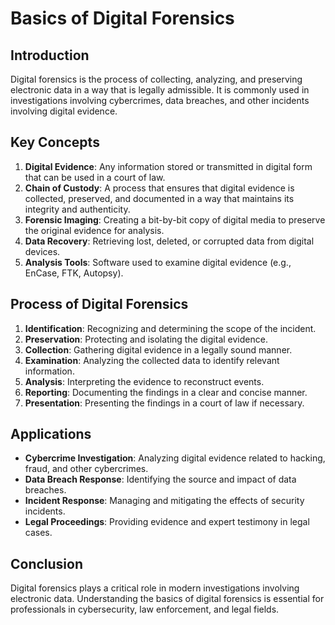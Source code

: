 # Basics of Digital Forensics

## Introduction

Digital forensics is the process of collecting, analyzing, and preserving electronic data in a way that is legally admissible. It is commonly used in investigations involving cybercrimes, data breaches, and other incidents involving digital evidence.

## Key Concepts

1. **Digital Evidence**: Any information stored or transmitted in digital form that can be used in a court of law.
2. **Chain of Custody**: A process that ensures that digital evidence is collected, preserved, and documented in a way that maintains its integrity and authenticity.
3. **Forensic Imaging**: Creating a bit-by-bit copy of digital media to preserve the original evidence for analysis.
4. **Data Recovery**: Retrieving lost, deleted, or corrupted data from digital devices.
5. **Analysis Tools**: Software used to examine digital evidence (e.g., EnCase, FTK, Autopsy).

## Process of Digital Forensics

1. **Identification**: Recognizing and determining the scope of the incident.
2. **Preservation**: Protecting and isolating the digital evidence.
3. **Collection**: Gathering digital evidence in a legally sound manner.
4. **Examination**: Analyzing the collected data to identify relevant information.
5. **Analysis**: Interpreting the evidence to reconstruct events.
6. **Reporting**: Documenting the findings in a clear and concise manner.
7. **Presentation**: Presenting the findings in a court of law if necessary.

## Applications

- **Cybercrime Investigation**: Analyzing digital evidence related to hacking, fraud, and other cybercrimes.
- **Data Breach Response**: Identifying the source and impact of data breaches.
- **Incident Response**: Managing and mitigating the effects of security incidents.
- **Legal Proceedings**: Providing evidence and expert testimony in legal cases.

## Conclusion

Digital forensics plays a critical role in modern investigations involving electronic data. Understanding the basics of digital forensics is essential for professionals in cybersecurity, law enforcement, and legal fields.

